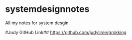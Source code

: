 # systemdesignnotes
 All my notes for system desgin

#Judy GitHub Link##
https://github.com/judylime/grokking